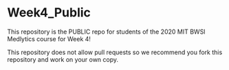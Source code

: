 # Week4_Public

This repository is the PUBLIC repo for students of the 2020 MIT BWSI Medlytics course for Week 4!

This repository does not allow pull requests so we recommend you fork this repository and work on your own copy.